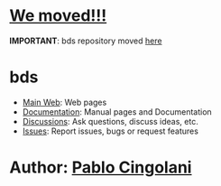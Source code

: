 
# [We moved!!!](https://github.com/pcingola/bds)

**IMPORTANT**: bds repository moved [here](http://pcingola.github.com/bds/)

# bds

- [Main Web](http://pcingola.github.com/bds/): Web pages
- [Documentation](http://pcingola.github.io/bds/manual/site/index.html): Manual pages and Documentation
- [Discussions](https://github.com/pcingola/bds/discussions): Ask questions, discuss ideas, etc.
- [Issues](https://github.com/pcingola/bds/issues): Report issues, bugs or request features

# Author: [Pablo Cingolani](https://www.linkedin.com/in/pablocingolani/)

